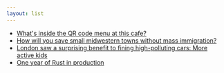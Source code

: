```yaml
---
layout: list
---
```


 - [What's inside the QR code menu at this cafe?](https://peabee.substack.com/p/whats-inside-the-qr-code-menu-at)
 - [How will you save small midwestern towns without mass immigration?](https://www.noahpinion.blog/p/how-will-you-save-small-midwestern)
 - [London saw a surprising benefit to fining high-polluting cars: More active kids](https://grist.org/cities/london-fining-polluting-cars-more-active-kids/)
 - [One year of Rust in production](https://yieldcode.blog/post/one-year-of-rust-in-production/)
